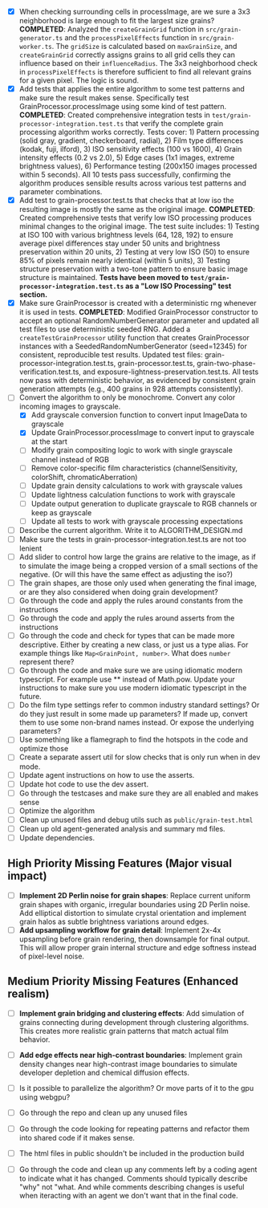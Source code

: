 - [x] When checking surrounding cells in processImage, are we sure a 3x3 neighborhood is large enough to fit the largest size grains?
  **COMPLETED**: Analyzed the `createGrainGrid` function in `src/grain-generator.ts` and the `processPixelEffects` function in `src/grain-worker.ts`. The `gridSize` is calculated based on `maxGrainSize`, and `createGrainGrid` correctly assigns grains to all grid cells they can influence based on their `influenceRadius`. The 3x3 neighborhood check in `processPixelEffects` is therefore sufficient to find all relevant grains for a given pixel. The logic is sound.
- [x] Add tests that applies the entire algorithm to some test patterns and make sure the result makes sense. Specifically test GrainProcessor.processImage using some kind of test pattern.
  **COMPLETED**: Created comprehensive integration tests in `test/grain-processor-integration.test.ts` that verify the complete grain processing algorithm works correctly. Tests cover: 1) Pattern processing (solid gray, gradient, checkerboard, radial), 2) Film type differences (kodak, fuji, ilford), 3) ISO sensitivity effects (100 vs 1600), 4) Grain intensity effects (0.2 vs 2.0), 5) Edge cases (1x1 images, extreme brightness values), 6) Performance testing (200x150 images processed within 5 seconds). All 10 tests pass successfully, confirming the algorithm produces sensible results across various test patterns and parameter combinations.
- [x] Add test to grain-processor.test.ts that checks that at low iso the resulting image is mostly the same as the original image.
  **COMPLETED**: Created comprehensive tests that verify low ISO processing produces minimal changes to the original image. The test suite includes: 1) Testing at ISO 100 with various brightness levels (64, 128, 192) to ensure average pixel differences stay under 50 units and brightness preservation within 20 units, 2) Testing at very low ISO (50) to ensure 85% of pixels remain nearly identical (within 5 units), 3) Testing structure preservation with a two-tone pattern to ensure basic image structure is maintained. **Tests have been moved to `test/grain-processor-integration.test.ts` as a "Low ISO Processing" test section.**
- [x] Make sure GrainProcessor is created with a deterministic rng whenever it is used in tests.
  **COMPLETED**: Modified GrainProcessor constructor to accept an optional RandomNumberGenerator parameter and updated all test files to use deterministic seeded RNG. Added a `createTestGrainProcessor` utility function that creates GrainProcessor instances with a SeededRandomNumberGenerator (seed=12345) for consistent, reproducible test results. Updated test files: grain-processor-integration.test.ts, grain-processor.test.ts, grain-two-phase-verification.test.ts, and exposure-lightness-preservation.test.ts. All tests now pass with deterministic behavior, as evidenced by consistent grain generation attempts (e.g., 400 grains in 928 attempts consistently).
- [ ] Convert the algorithm to only be monochrome. Convert any color incoming images to grayscale.
  - [x] Add grayscale conversion function to convert input ImageData to grayscale
  - [x] Update GrainProcessor.processImage to convert input to grayscale at the start
  - [ ] Modify grain compositing logic to work with single grayscale channel instead of RGB
  - [ ] Remove color-specific film characteristics (channelSensitivity, colorShift, chromaticAberration)
  - [ ] Update grain density calculations to work with grayscale values
  - [ ] Update lightness calculation functions to work with grayscale
  - [ ] Update output generation to duplicate grayscale to RGB channels or keep as grayscale
  - [ ] Update all tests to work with grayscale processing expectations
- [ ] Describe the current algorithm. Write it to ALGORITHM_DESIGN.md
- [ ] Make sure the tests in grain-processor-integration.test.ts are not too lenient
- [ ] Add slider to control how large the grains are relative to the image, as if to simulate the image being a cropped version of a small sections of the negative. (Or will this have the same effect as adjusting the iso?)
- [ ] The grain shapes, are those only used when generating the final image, or are they also considered when doing grain development?
- [ ] Go through the code and apply the rules around constants from the instructions
- [ ] Go through the code and apply the rules around asserts from the instructions
- [ ] Go through the code and check for types that can be made more descriptive. Either by creating a new class, or just us a type alias. For example things like `Map<GrainPoint, number>`. What does `number` represent there?
- [ ] Go through the code and make sure we are using idiomatic modern typescript. For example use ** instead of Math.pow. Update your instructions to make sure you use modern idiomatic typescript in the future.
- [ ] Do the film type settings refer to common industry standard settings? Or do they just result in some made up parameters? If made up, convert them to use some non-brand names instead. Or expose the underlying parameters?
- [ ] Use something like a flamegraph to find the hotspots in the code and optimize those
- [ ] Create a separate assert util for slow checks that is only run when in dev mode.
- [ ] Update agent instructions on how to use the asserts.
- [ ] Update hot code to use the dev assert.
- [ ] Go through the testcases and make sure they are all enabled and makes sense
- [ ] Optimize the algorithm
- [ ] Clean up unused files and debug utils such as `public/grain-test.html`
- [ ] Clean up old agent-generated analysis and summary md files.
- [ ] Update dependencies.

## High Priority Missing Features (Major visual impact)

- [ ] **Implement 2D Perlin noise for grain shapes**: Replace current uniform grain shapes with organic, irregular boundaries using 2D Perlin noise. Add elliptical distortion to simulate crystal orientation and implement grain halos as subtle brightness variations around edges.
- [ ] **Add upsampling workflow for grain detail**: Implement 2x-4x upsampling before grain rendering, then downsample for final output. This will allow proper grain internal structure and edge softness instead of pixel-level noise.

## Medium Priority Missing Features (Enhanced realism)

- [ ] **Implement grain bridging and clustering effects**: Add simulation of grains connecting during development through clustering algorithms. This creates more realistic grain patterns that match actual film behavior.
- [ ] **Add edge effects near high-contrast boundaries**: Implement grain density changes near high-contrast image boundaries to simulate developer depletion and chemical diffusion effects.


- [ ] Is it possible to parallelize the algorithm? Or move parts of it to the gpu using webgpu?
- [ ] Go through the repo and clean up any unused files
- [ ] Go through the code looking for repeating patterns and refactor them into shared code if it makes sense.
- [ ] The html files in public shouldn't be included in the production build
- [ ] Go through the code and clean up any comments left by a coding agent to indicate what it has changed. Comments should typically describe "why" not "what. And while comments describing changes is useful when iteracting with an agent we don't want that in the final code.
